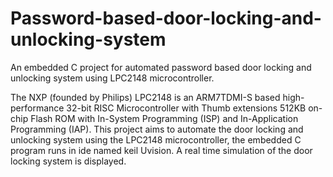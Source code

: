 # Password-based-door-locking-and-unlocking-system
An embedded C project for automated password based door locking and unlocking system using LPC2148 microcontroller.

The NXP (founded by Philips) LPC2148 is an ARM7TDMI-S based high-performance 32-bit RISC Microcontroller with Thumb extensions 512KB on-chip Flash ROM with In-System Programming (ISP) and In-Application Programming (IAP).
This project aims to automate the door locking and unlocking system using the LPC2148 microcontroller, the embedded C program runs in ide named keil Uvision.
A real time simulation of the door locking system is displayed.
